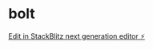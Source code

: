 # bolt

[Edit in StackBlitz next generation editor ⚡️](https://stackblitz.com/~/github.com/Renzuomin/-bolt)
